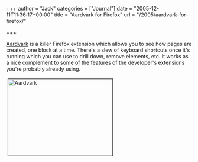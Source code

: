 +++
author = "Jack"
categories = ["Journal"]
date = "2005-12-11T11:36:17+00:00"
title = "Aardvark for Firefox"
url = "/2005/aardvark-for-firefox/"

+++

[Aardvark][1] is a killer Firefox extension which allows you to see how pages are created, one block at a time. There's a slew of keyboard shortcuts once it's running which you can use to drill down, remove elements, etc. It works as a nice complement to some of the features of the developer's extensions you're probably already using.

<img src="/files/aardvark.png" height="208" width="283" border="1" hspace="4" vspace="4" alt="Aardvark" />

 [1]: http://www.karmatics.com/aardvark/